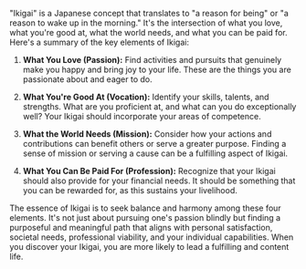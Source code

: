 "Ikigai" is a Japanese concept that translates to "a reason for being" or "a reason to wake up in the morning." It's the intersection of what you love, what you're good at, what the world needs, and what you can be paid for. Here's a summary of the key elements of Ikigai:

1. **What You Love (Passion):** Find activities and pursuits that genuinely make you happy and bring joy to your life. These are the things you are passionate about and eager to do.

2. **What You're Good At (Vocation):** Identify your skills, talents, and strengths. What are you proficient at, and what can you do exceptionally well? Your Ikigai should incorporate your areas of competence.

3. **What the World Needs (Mission):** Consider how your actions and contributions can benefit others or serve a greater purpose. Finding a sense of mission or serving a cause can be a fulfilling aspect of Ikigai.

4. **What You Can Be Paid For (Profession):** Recognize that your Ikigai should also provide for your financial needs. It should be something that you can be rewarded for, as this sustains your livelihood.

The essence of Ikigai is to seek balance and harmony among these four elements. It's not just about pursuing one's passion blindly but finding a purposeful and meaningful path that aligns with personal satisfaction, societal needs, professional viability, and your individual capabilities. When you discover your Ikigai, you are more likely to lead a fulfilling and content life.
